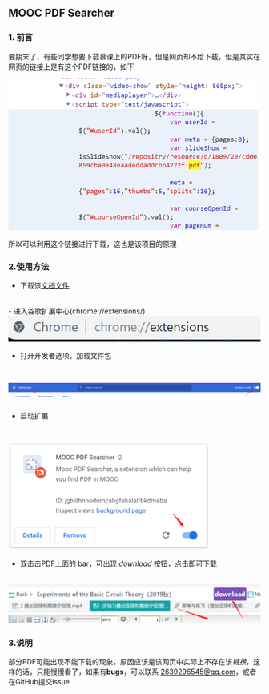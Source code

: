 ## MOOC PDF Searcher

### 1. 前言

要期末了，有些同学想要下载慕课上的PDF呀，但是网页却不给下载，但是其实在网页的链接上是有这个PDF链接的，如下

<img src='./img/1.png' width=500 >



所以可以利用这个链接进行下载，这也是该项目的原理



### 2.使用方法

- 下载该[文档文件](https://github.com/Edgar-better/MOOC_PDF_Searcher/archive/master.zip)
<br>
- 进入谷歌扩展中心(chrome://extensions/) 

<br>

<img src='./img/2.png' >

- 打开开发者选项，加载文件包

  <br>

<img src='./img/3.png' >

- 启动扩展

  <br>

<img src='./img/4.png' width=400 >

- 双击击PDF上面的 bar，可出现 *download* 按钮，点击即可下载

<br>

<img src='./img/5.png' width=600 >


<br>

### 3.说明

部分PDF可能出现不能下载的现象，原因应该是该网页中实际上不存在该*链接*，这样的话，只能慢慢看了，如果有**bugs**，可以联系 2639296545@qq.com，或者在GitHub提交issue

